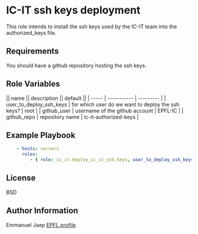 IC-IT ssh keys deployment
=========

This role intends to install the ssh keys used by the IC-IT team into the authorized_keys file.

Requirements
------------

You should have a github repository hosting the ssh keys.

Role Variables
--------------

|| name || description || default ||
| ----- |  ----------- | --------- |
| user_to_deploy_ssh_keys | for which user do we want to deploy the ssh keys? | root |
| github_user | username of the github account | EPFL-IC |
| github_repo | repository name | ic-it-authorized-keys |

Example Playbook
----------------

```yaml
    - hosts: servers
      roles:
         - { role: ic_it.deploy_ic_it_ssh_keys, user_to_deploy_ssh_keys: vagrant }
```

License
-------

BSD

Author Information
------------------

Emmanuel Jaep [EPFL profile](https://people.epfl.ch/emmanuel.jaep)
